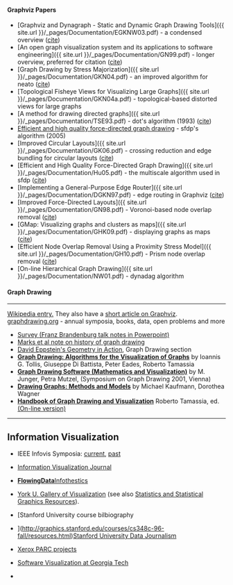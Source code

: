 #### Graphviz Papers
- [Graphviz and Dynagraph - Static and Dynamic Graph Drawing Tools]({{ site.url }}/_pages/Documentation/EGKNW03.pdf) \- a condensed overview ([cite](http://citeseerx.ist.psu.edu/viewdoc/summary?doi=10.1.1.96.3776))  
- [An open graph visualization system and its applications to software engineering]({{ site.url }}/_pages/Documentation/GN99.pdf) \- longer overview, preferred for citation ([cite](http://citeseerx.ist.psu.edu/viewdoc/summary?doi=10.1.1.106.5621))  
- [Graph Drawing by Stress Majorization]({{ site.url }}/_pages/Documentation/GKN04.pdf) \- an improved algorithm for neato ([cite](http://www.springerlink.com/content/jrn52j7cx8grcy6v))  
- [Topological Fisheye Views for Visualizing Large Graphs]({{ site.url }}/_pages/Documentation/GKN04a.pdf) \- topological-based distorted views for large graphs  
- [A method for drawing directed graphs]({{ site.url }}/_pages/Documentation/TSE93.pdf) \- dot's algorithm (1993) ([cite](http://citeseerx.ist.psu.edu/viewdoc/summary?doi=10.1.1.3.8982))  
- [Efficient and high quality force-directed graph drawing](http://yifanhu.net/PUB/graph_draw.pdf) \- sfdp's algorithm (2005)  
- [Improved Circular Layouts]({{ site.url }}/_pages/Documentation/GK06.pdf) \- crossing reduction and edge bundling for circular layouts ([cite](http://www.springerlink.com/content/e0t5172328185qh0))  
- [Efficient and High Quality Force-Directed Graph Drawing]({{ site.url }}/_pages/Documentation/Hu05.pdf) \- the multiscale algorithm used in sfdp ([cite](http://www.mathematica-journal.com/issue/v10i1/graph_draw.html))  
- [Implementing a General-Purpose Edge Router]({{ site.url }}/_pages/Documentation/DGKN97.pdf) \- edge routing in Graphviz ([cite](http://www.springerlink.com/content/bh38049246662058))  
- [Improved Force-Directed Layouts]({{ site.url }}/_pages/Documentation/GN98.pdf) \- Voronoi-based node overlap removal ([cite](http://www.springerlink.com/content/9lpu2h2qkgjlc9r5))  
- [GMap: Visualizing graphs and clusters as maps]({{ site.url }}/_pages/Documentation/GHK09.pdf) \- displaying graphs as maps ([cite](http://citeseerx.ist.psu.edu/viewdoc/summary?doi=10.1.1.154.8753))  
- [Efficient Node Overlap Removal Using a Proximity Stress Model]({{ site.url }}/_pages/Documentation/GH10.pdf) \- Prism node overlap removal ([cite](http://www.springerlink.com/content/v631x1202456450u))  
- [On-line Hierarchical Graph Drawing]({{ site.url }}/_pages/Documentation/NW01.pdf) \- dynadag algorithm  


#### Graph Drawing
-------------

[Wikipedia entry.](http://en.wikipedia.org/wiki/Graph_drawing) They also have a [short article on Graphviz](http://en.wikipedia.org/wiki/Graphviz).  
[graphdrawing.org](http://www.graphdrawing.org/index.html) \- annual symposia, books, data, open problems and more  

  
-  [Survey (Franz Brandenburg talk notes in Powerpoint)](http://www.csse.monash.edu.au/~gfarr/research/GraphDrawing02-Mel.ppt)  
- [Marks et al note on history of graph drawing](http://www.merl.com/papers/TR2001-49/)  
- [David Eppstein's Geometry in Action](http://www.ics.uci.edu/~eppstein/gina/gdraw.html), Graph Drawing section  
- **[Graph Drawing: Algorithms for the Visualization of Graphs](http://www.amazon.com/exec/obidos/tg/detail/-/0133016153/qid=1089229182/sr=8-1/ref=sr_8_xs_ap_i1_xgl14/103-2475216-1750235?v=glance&s=books&n=507846)** by Ioannis G. Tollis, Giuseppe Di Battista, Peter Eades, Roberto Tamassia  
-  [**Graph Drawing Software (Mathematics and Visualization)**](http://www.amazon.com/exec/obidos/tg/detail/-/3540008810/qid=1089229286/sr=1-3/ref=sr_1_3/103-2475216-1750235?v=glance&s=books) by M. Junger, Petra Mutzel, (Symposium on Graph Drawing 2001, Vienna)  
-  [**Drawing Graphs: Methods and Models**](http://www.amazon.com/exec/obidos/tg/detail/-/3540420622/qid=1089229286/sr=1-8/ref=sr_1_8/103-2475216-1750235?v=glance&s=books) by Michael Kaufmann, Dorothea Wagner  
-  [**Handbook of Graph Drawing and Visualization**](http://www.amazon.com/Handbook-Visualization-Discrete-Mathematics-Applications/dp/1584884126%3FSubscriptionId%3DAKIAILSHYYTFIVPWUY6Q%26tag%3Dduckduckgo-d-20%26linkCode%3Dxm2%26camp%3D2025%26creative%3D165953%26creativeASIN%3D1584884126) Roberto Tamassia, ed. [(On-line version)](http://cs.brown.edu/~rt/gdhandbook/)

-  -  - 

Information Visualization
-------------------------

- IEEE Infovis Symposia: [current](http://vis.computer.org), [past](http://www.infovis.org/)  
- [Information Visualization Journal](http://www.palgrave-journals.com/ivs/)  
- **[FlowingData](http://flowingdata.com/)**[Infothestics](http://infosthetics.com/)  
- [York U. Gallery of Visualization](http://www.datavis.ca/gallery/index.php) (see also [Statistics and Statistical Graphics Resources](http://www.math.yorku.ca/SCS/StatResource.html)).  
-  [Stanford University course bilbiography  
- ](http://graphics.stanford.edu/courses/cs348c-96-fall/resources.html)[Stanford University Data Journalism](http://datajournalism.stanford.edu/)  
- [Xerox PARC projects](http://www2.parc.com/istl/projects/uir/projects/ii.html)  
- [Software Visualization at Georgia Tech](http://www.gvu.gatech.edu/)

- 